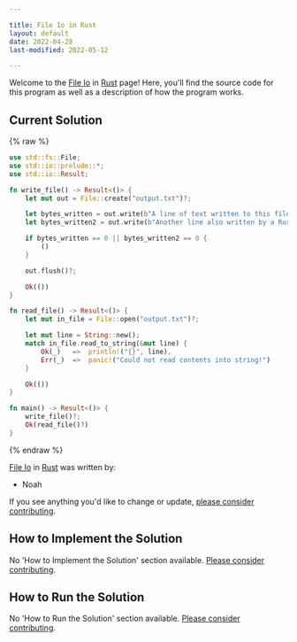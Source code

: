 ```yaml
---

title: File Io in Rust
layout: default
date: 2022-04-28
last-modified: 2022-05-12

---
```


Welcome to the [File Io](https://sampleprograms.io/projects/file-io) in [Rust](https://sampleprograms.io/languages/rust) page! Here, you'll find the source code for this program as well as a description of how the program works.

## Current Solution

{% raw %}

```rust
use std::fs::File;
use std::io::prelude::*;
use std::io::Result;

fn write_file() -> Result<()> {
    let mut out = File::create("output.txt")?;

    let bytes_written = out.write(b"A line of text written to this file in Rust!\n").unwrap_or(0);
    let bytes_written2 = out.write(b"Another line also written by a Rust program!\n").unwrap_or(0);

    if bytes_written == 0 || bytes_written2 == 0 {
        ()
    }

    out.flush()?;

    Ok(())
}

fn read_file() -> Result<()> {
    let mut in_file = File::open("output.txt")?;

    let mut line = String::new();
    match in_file.read_to_string(&mut line) {
        Ok(_)   =>  println!("{}", line),
        Err(_)  =>  panic!("Could not read contents into string!")
    }

    Ok(())
}

fn main() -> Result<()> {
    write_file()?;
    Ok(read_file()?)
}
```

{% endraw %}

[File Io](https://sampleprograms.io/projects/file-io) in [Rust](https://sampleprograms.io/languages/rust) was written by:

- Noah

If you see anything you'd like to change or update, [please consider contributing](https://github.com/TheRenegadeCoder/sample-programs).

## How to Implement the Solution

No 'How to Implement the Solution' section available. [Please consider contributing](https://github.com/TheRenegadeCoder/sample-programs-website).

## How to Run the Solution

No 'How to Run the Solution' section available. [Please consider contributing](https://github.com/TheRenegadeCoder/sample-programs-website).